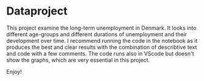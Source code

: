 # Dataproject

This project examine the long-term unemployment in Denmark. It looks into different age-groups and different durations of unemployment and their development over time. I recommend running the code in the notebook as it produces the best and clear results with the combination of describtive text and code with a few comments. The code runs also in VScode but doesn't show the graphs, which are very essential in this project.

Enjoy!
